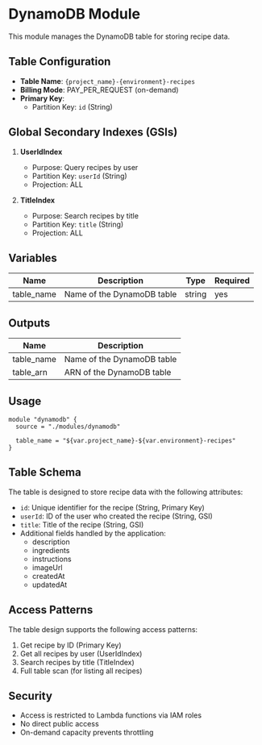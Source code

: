# DynamoDB Module

This module manages the DynamoDB table for storing recipe data.

## Table Configuration

- **Table Name**: `{project_name}-{environment}-recipes`
- **Billing Mode**: PAY_PER_REQUEST (on-demand)
- **Primary Key**: 
  - Partition Key: `id` (String)

## Global Secondary Indexes (GSIs)

1. **UserIdIndex**
   - Purpose: Query recipes by user
   - Partition Key: `userId` (String)
   - Projection: ALL

2. **TitleIndex**
   - Purpose: Search recipes by title
   - Partition Key: `title` (String)
   - Projection: ALL

## Variables

| Name | Description | Type | Required |
|------|-------------|------|----------|
| table_name | Name of the DynamoDB table | string | yes |

## Outputs

| Name | Description |
|------|-------------|
| table_name | Name of the DynamoDB table |
| table_arn | ARN of the DynamoDB table |

## Usage

```hcl
module "dynamodb" {
  source = "./modules/dynamodb"

  table_name = "${var.project_name}-${var.environment}-recipes"
}
```

## Table Schema

The table is designed to store recipe data with the following attributes:
- `id`: Unique identifier for the recipe (String, Primary Key)
- `userId`: ID of the user who created the recipe (String, GSI)
- `title`: Title of the recipe (String, GSI)
- Additional fields handled by the application:
  - description
  - ingredients
  - instructions
  - imageUrl
  - createdAt
  - updatedAt

## Access Patterns

The table design supports the following access patterns:
1. Get recipe by ID (Primary Key)
2. Get all recipes by user (UserIdIndex)
3. Search recipes by title (TitleIndex)
4. Full table scan (for listing all recipes)

## Security

- Access is restricted to Lambda functions via IAM roles
- No direct public access
- On-demand capacity prevents throttling 